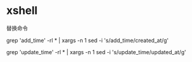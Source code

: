# xshell
替换命令

grep 'add_time' -rl * | xargs -n 1 sed -i 's/add_time/created_at/g'

 grep 'update_time' -rl * | xargs -n 1 sed -i 's/update_time/updated_at/g'
